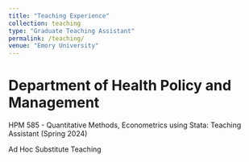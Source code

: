 ```yaml
---
title: "Teaching Experience"
collection: teaching
type: "Graduate Teaching Assistant"
permalink: /teaching/
venue: "Emory University"
---
```


Department of Health Policy and Management
======
HPM 585 - Quantitative Methods, Econometrics using Stata: Teaching Assistant (Spring 2024)

Ad Hoc Substitute Teaching
